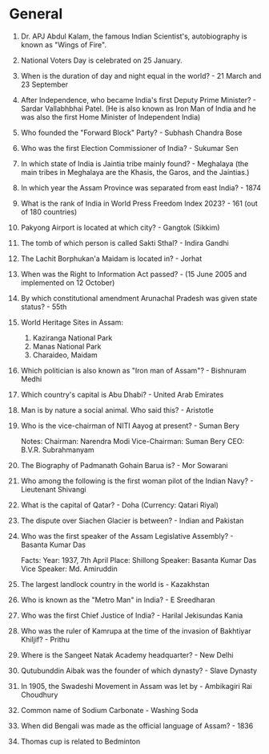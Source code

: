 # General

1. Dr. APJ Abdul Kalam, the famous Indian Scientist's, autobiography is known as "Wings of Fire".
2. National Voters Day is celebrated on 25 January.
3. When is the duration of day and night equal in the world? - 21 March and 23 September
4. After Independence, who became India's first Deputy Prime Minister? - Sardar Vallabhbhai Patel. (He is also known as Iron Man of India and he was also the first Home Minister of Independent India)
5. Who founded the "Forward Block" Party? - Subhash Chandra Bose
6. Who was the first Election Commissioner of India? - Sukumar Sen
7. In which state of India is Jaintia tribe mainly found? - Meghalaya (the main tribes in Meghalaya are the Khasis, the Garos, and the Jaintias.)
8. In which year the Assam Province was separated from east India? - 1874
9. What is the rank of India in World Press Freedom Index 2023? - 161 (out of 180 countries)
10. Pakyong Airport is located at which city? - Gangtok (Sikkim)
11. The tomb of which person is called Sakti Sthal? - Indira Gandhi
12. The Lachit Borphukan'a Maidam is located in? - Jorhat
13. When was the Right to Information Act passed? - (15 June 2005 and implemented on 12 October)
14. By which constitutional amendment Arunachal Pradesh was given state status? - 55th
15. World Heritage Sites in Assam:

    1. Kaziranga National Park
    2. Manas National Park
    3. Charaideo, Maidam

16. Which politician is also known as "Iron man of Assam"? - Bishnuram Medhi
17. Which country's capital is Abu Dhabi? - United Arab Emirates
18. Man is by nature a social animal. Who said this? - Aristotle
19. Who is the vice-chairman of NITI Aayog at present? - Suman Bery

    Notes:
    Chairman: Narendra Modi
    Vice-Chairman: Suman Bery
    CEO: B.V.R. Subrahmanyam

20. The Biography of Padmanath Gohain Barua is? - Mor Sowarani

21. Who among the following is the first woman pilot of the Indian Navy? - Lieutenant Shivangi

22. What is the capital of Qatar? - Doha (Currency: Qatari Riyal)

23. The dispute over Siachen Glacier is between? - Indian and Pakistan

24. Who was the first speaker of the Assam Legislative Assembly? - Basanta Kumar Das

    Facts:
    Year: 1937, 7th April
    Place: Shillong
    Speaker: Basanta Kumar Das
    Vice Speaker: Md. Amiruddin

25. The largest landlock country in the world is - Kazakhstan

26. Who is known as the "Metro Man" in India? - E Sreedharan

27. Who was the first Chief Justice of India? - Harilal Jekisundas Kania

28. Who was the ruler of Kamrupa at the time of the invasion of Bakhtiyar Khiljif? - Prithu

29. Where is the Sangeet Natak Academy headquarter? - New Delhi

30. Qutubunddin Aibak was the founder of which dynasty? - Slave Dynasty

31. In 1905, the Swadeshi Movement in Assam was let by - Ambikagiri Rai Choudhury

32. Common name of Sodium Carbonate - Washing Soda

33. When did Bengali was made as the official language of Assam? - 1836

34. Thomas cup is related to Bedminton
